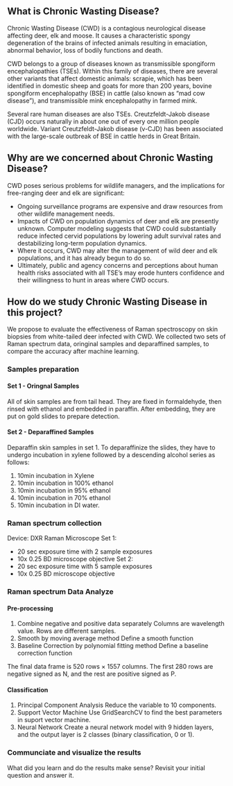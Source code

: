 ## What is Chronic Wasting Disease?
Chronic Wasting Disease (CWD) is a contagious neurological disease affecting deer, elk and moose. It causes a characteristic spongy degeneration of the brains of infected animals resulting in emaciation, abnormal behavior, loss of bodily functions and death.

CWD belongs to a group of diseases known as transmissible spongiform encephalopathies (TSEs). Within this family of diseases, there are several other variants that affect domestic animals: scrapie, which has been identified in domestic sheep and goats for more than 200 years, bovine spongiform encephalopathy (BSE) in cattle (also known as “mad cow disease”), and transmissible mink encephalopathy in farmed mink.

Several rare human diseases are also TSEs. Creutzfeldt-Jakob disease (CJD) occurs naturally in about one out of every one million people worldwide. Variant Creutzfeldt-Jakob disease (v-CJD) has been associated with the large-scale outbreak of BSE in cattle herds in Great Britain.

## Why are we concerned about Chronic Wasting Disease?
CWD poses serious problems for wildlife managers, and the implications for free-ranging deer and elk are significant:

* Ongoing surveillance programs are expensive and draw resources from other wildlife management needs.
* Impacts of CWD on population dynamics of deer and elk are presently unknown. Computer modeling suggests that CWD could substantially reduce infected cervid populations by lowering adult survival rates and destabilizing long-term population dynamics.
* Where it occurs, CWD may alter the management of wild deer and elk populations, and it has already begun to do so.
* Ultimately, public and agency concerns and perceptions about human health risks associated with all TSE’s may erode hunters confidence and their willingness to hunt in areas where CWD occurs.

## How do we study Chronic Wasting Disease in this project?
We propose to evaluate the effectiveness of Raman spectroscopy on skin biopsies from white-tailed deer infected with CWD. We collected two sets of Raman spectrum data, oringinal samples and deparaffined samples, to compare the accuracy after machine learning.  

### Samples preparation

#### Set 1 - Oringnal Samples
All of skin samples are from tail head. They are fixed in formaldehyde, then rinsed with ethanol and embedded in paraffin. After embedding, they are put on gold slides to prepare detection.

#### Set 2 - Deparaffined Samples
Deparaffin skin samples in set 1. 
To deparaffinize the slides, they have to undergo incubation in xylene followed by a descending alcohol series as follows: 
1. 10min incubation in Xylene
2. 10min incubation in 100% ethanol
3. 10min incubation in 95% ethanol
4. 10min incubation in 70% ethanol
5. 10min incubation in DI water. 

### Raman spectrum collection 
Device: DXR Raman Microscope 
Set 1: 
* 20 sec exposure time with 2 sample exposures
* 10x 0.25 BD microscope objective
Set 2: 
* 20 sec exposure time with 5 sample exposures
* 10x 0.25 BD microscope objective

### Raman spectrum Data Analyze

#### Pre-processing
1. Combine negative and positive data separately
Columns are wavelength value. Rows are different samples.
2. Smooth by moving average method
Define a smooth function
3. Baseline Correction by polynomial fitting method
Define a baseline correction function

The final data frame is 520 rows × 1557 columns. The first 280 rows are negative signed as N, and the rest are positive signed as P.
#### Classification
1. Principal Component Analysis
Reduce the variable to 10 components.
2. Support Vector Machine
Use GridSearchCV to find the best parameters in suport vector machine.
3. Neural Network
Create a neural network model with 9 hidden layers, and the output layer is 2 classes (binary classification, 0 or 1). 
### Communciate and visualize the results

What did you learn and do the results make sense?  Revisit your initial question and answer it. 




